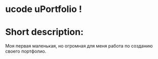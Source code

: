 # ucode uPortfolio !

# Short description:
Моя первая маленькая, но огромная для меня работа по созданию своего портфолио.
